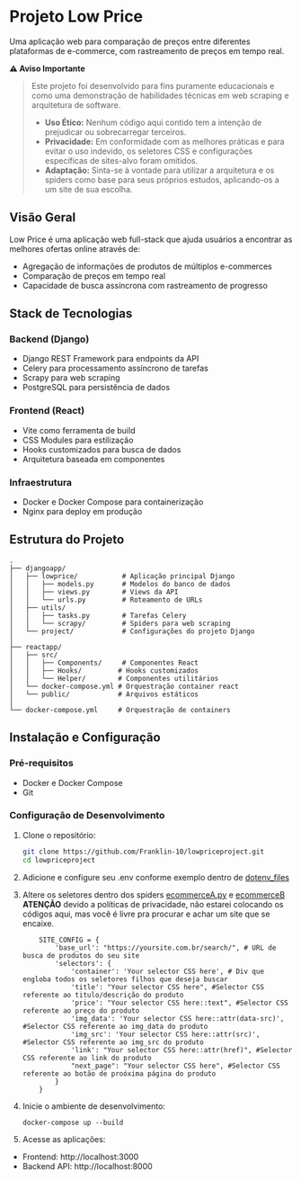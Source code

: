 # Projeto Low Price

Uma aplicação web para comparação de preços entre diferentes plataformas de e-commerce, com rastreamento de preços em tempo real.


**⚠️ Aviso Importante**

> Este projeto foi desenvolvido para fins puramente educacionais e como uma demonstração de habilidades técnicas em web scraping e arquitetura de software.
>
> - **Uso Ético:** Nenhum código aqui contido tem a intenção de prejudicar ou sobrecarregar terceiros.
> - **Privacidade:** Em conformidade com as melhores práticas e para evitar o uso indevido, os seletores CSS e configurações específicas de sites-alvo foram omitidos.
> - **Adaptação:** Sinta-se à vontade para utilizar a arquitetura e os spiders como base para seus próprios estudos, aplicando-os a um site de sua escolha.
>

## Visão Geral

Low Price é uma aplicação web full-stack que ajuda usuários a encontrar as melhores ofertas online através de:

- Agregação de informações de produtos de múltiplos e-commerces
- Comparação de preços em tempo real
- Capacidade de busca assíncrona com rastreamento de progresso

## Stack de Tecnologias

### Backend (Django)

- Django REST Framework para endpoints da API
- Celery para processamento assíncrono de tarefas
- Scrapy para web scraping
- PostgreSQL para persistência de dados

### Frontend (React)

- Vite como ferramenta de build
- CSS Modules para estilização
- Hooks customizados para busca de dados
- Arquitetura baseada em componentes

### Infraestrutura

- Docker e Docker Compose para containerização
- Nginx para deploy em produção

## Estrutura do Projeto

```
.
├── djangoapp/
│   ├── lowprice/           # Aplicação principal Django
│   │   ├── models.py       # Modelos do banco de dados
│   │   ├── views.py        # Views da API
│   │   └── urls.py         # Roteamento de URLs
│   ├── utils/
│   │   ├── tasks.py        # Tarefas Celery
│   │   └── scrapy/         # Spiders para web scraping
│   └── project/            # Configurações do projeto Django
│
├── reactapp/
│   ├── src/
│   │   ├── Components/     # Componentes React
│   │   ├── Hooks/         # Hooks customizados
│   │   └── Helper/        # Componentes utilitários
│   └── docker-compose.yml # Orquestração container react
│   └── public/            # Arquivos estáticos
│
└── docker-compose.yml     # Orquestração de containers
```

## Instalação e Configuração

### Pré-requisitos

- Docker e Docker Compose
- Git

### Configuração de Desenvolvimento

1. Clone o repositório:

   ```bash
   git clone https://github.com/Franklin-10/lowpriceproject.git
   cd lowpriceproject
   ```
2. Adicione e configure seu .env conforme exemplo dentro de [dotenv_files](https://github.com/Franklin-10/lowpriceproject/tree/main/dotenv_files)
3. Altere os seletores dentro dos spiders [ecommerceA.py](https://github.com/Franklin-10/lowpriceproject/blob/main/djangoapp/utils/scrapy/tutorial/tutorial/spiders/ecommerceA.py) e [ecommerceB](https://github.com/Franklin-10/lowpriceproject/blob/main/djangoapp/utils/scrapy/tutorial/tutorial/spiders/ecommerceB.py)
   **ATENÇÃO** devido a políticas de privacidade, não estarei colocando os códigos aqui, mas você é livre pra procurar e achar um site que se encaixe.

   ```
       SITE_CONFIG = {
           'base_url': "https://yoursite.com.br/search/", # URL de busca de produtos do seu site
           'selectors': {
               'container': 'Your selector CSS here', # Div que engloba todos os seletores filhos que deseja buscar
               'title': "Your selector CSS here", #Selector CSS referente ao titulo/descrição do produto
               'price': "Your selector CSS here::text", #Selector CSS referente ao preço do produto
               'img_data': 'Your selector CSS here::attr(data-src)', #Selector CSS referente ao img_data do produto
               'img_src': 'Your selector CSS here::attr(src)', #Selector CSS referente ao img_src do produto
               'link': "Your selector CSS here::attr(href)", #Selector CSS referente ao link do produto
               "next_page": "Your selector CSS here", #Selector CSS referente ao botão de proóxima página do produto
           }
       }

   ```
4. Inicie o ambiente de desenvolvimento:

   `docker-compose up --build`
5. Acesse as aplicações:

- Frontend: http://localhost:3000
- Backend API: http://localhost:8000
